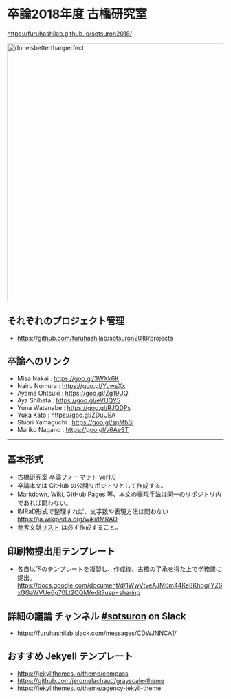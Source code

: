 # 卒論2018年度 古橋研究室
https://furuhashilab.github.io/sotsuron2018/

<img src="https://user-images.githubusercontent.com/416977/48390814-1c66e600-e747-11e8-9cc2-319578639a7e.jpg" alt="doneisbetterthanperfect" width="600px" />

## それぞれのプロジェクト管理
* https://github.com/furuhashilab/sotsuron2018/projects

## 卒論へのリンク
* Misa Nakai : https://goo.gl/3WXk6K
* Nairu Nomura : https://goo.gl/YuwsXx
* Ayame Ohtsuki : https://goo.gl/Zg19UQ
* Aya Shibata : https://goo.gl/eVUQY5
* Yuna Watanabe : https://goo.gl/RJQDPs
* Yuka Kato : https://goo.gl/ZDuUEA
* Shiori Yamaguchi : https://goo.gl/spMbSi
* Mariko Nagano : https://goo.gl/v6AeST

---

## 基本形式
* [古橋研究室 卒論フォーマット ver1.0](https://github.com/furuhashilab/README/issues/5)
* 卒論本文は GitHub の公開リポジトリとして作成する。
* Markdown, Wiki, GitHub Pages 等、本文の表現手法は同一のリポジトリ内であれば問わない。
* IMRaD形式で整理すれば、文字数や表現方法は問わない
https://ja.wikipedia.org/wiki/IMRAD
* [参考文献リスト](https://docs.google.com/spreadsheets/d/1dWsWkTzj1CRFqlJrX3B6ZoF0VIulMDeBm0L2XxbNqp8/edit#gid=0) は必ず作成すること。

## 印刷物提出用テンプレート
* 各自以下のテンプレートを複製し、作成後、古橋の了承を得た上で学務課に提出。
https://docs.google.com/document/d/1WwVtveAJM6m44Ke8KhbgilYZ6xGGaWVUe6g70Lt2QQM/edit?usp=sharing


## 詳細の議論 チャンネル [#sotsuron](https://furuhashilab.slack.com/messages/CDWJNNCA1/) on Slack
* https://furuhashilab.slack.com/messages/CDWJNNCA1/

## おすすめ Jekyell テンプレート 
* https://jekyllthemes.io/theme/compass
* https://github.com/jeromelachaud/grayscale-theme
* https://jekyllthemes.io/theme/agency-jekyll-theme
